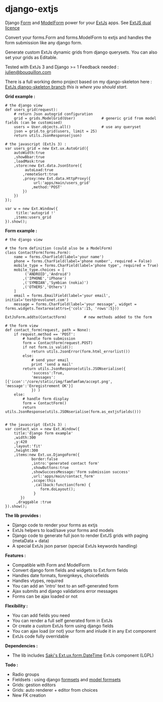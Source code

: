 django-extjs
============

Django [Form][1] and [ModelForm][2] power for your [ExtJs][3] apps. See [ExtJS dual licence][9]

Convert your forms.Form and forms.ModelForm to extjs and handles the form submission like any django form.

Generate custom ExtJs dynamic grids from django querysets. You can also set your grids as Editable.

Tested with ExtJs 3 and Django >= 1 Feedback needed  : <julien@bouquillon.com>

There is a full working demo project based on my django-skeleton here : [ExtJs django-skeleton branch][8] *this is where you should start*.

**Grid example :**

    # the django view
    def users_grid(request):
        # return Json autogrid configuration
        grid = grids.ModelGrid(User)            # generic grid from model fields (can be customised)
        users = User.objects.all()              # use any queryset
        json = grid.to_grid(users, limit = 25)    
        return utils.JsonResponse(json)

    # the javascript (ExtJs 3) :
    var users_grid = new Ext.ux.AutoGrid({
        autoWidth:true
        ,showBbar:true
        ,loadMask:true
        ,store:new Ext.data.JsonStore({
             autoLoad:true
            ,remoteSort:true
            ,proxy:new Ext.data.HttpProxy({
                 url:'apps/main/users_grid'
                ,method:'POST'
            })
        })
    });

    var w = new Ext.Window({
         title:'autogrid !'
        ,items:users_grid
    }).show();
    
**Form example :**

    # the django view

    # the form definition (could also be a ModelForm)
    class ContactForm(forms.Form):
        name = forms.CharField(label='your name')
        phone = forms.CharField(label='phone number', required = False)
        mobile_type = forms.CharField(label='phone type', required = True)
        mobile_type.choices = [
             ('ANDROID','Android')
            ,('IPHONE','iPhone')
            ,('SYMBIAN','Symbian (nokia)')
            ,('OTHERS','Others')
        ]
        email = forms.EmailField(label='your email', initial='test@revolunet.com')
        message = forms.CharField(label='your message', widget = forms.widgets.Textarea(attrs={'cols':15, 'rows':5}))

    ExtJsForm.addto(ContactForm)        # new methods added to the form
            
    # the form view
    def contact_form(request, path = None):
        if request.method == 'POST':
            # handle form submission
            form = ContactForm(request.POST)
            if not form.is_valid():
                return utils.JsonError(form.html_errorlist())
            else:
                # send your email
                print 'send a mail'
            return utils.JsonResponse(utils.JSONserialise({
                'success':True, 
                'messages': [{'icon':'/core/static/img/famfamfam/accept.png', 'message':'Enregistrement OK'}]
                }) )
        else:
            # handle form display
            form = ContactForm()
            return utils.JsonResponse(utils.JSONserialise(form.as_extjsfields()))
            

    # the javascript (ExtJs 3) :
    var contact_win = new Ext.Window({
        title:'django form example'
        ,width:300
        ,y:420
        ,layout:'fit'
        ,height:300
        ,items:new Ext.ux.DjangoForm({
                border:false
                ,intro:'generated contact form'
                ,showButtons:true
                ,showSuccessMessage:'Form submission success'
                ,url:'apps/main/contact_form' 
                ,scope:this
                 ,callback:function(form) {
                    form.doLayout();
                 }
           })
         ,draggable :true
    }).show();
    
**The lib provides :**

  - Django code to render your forms as extjs
  - ExtJs helpers to load/save your forms and models
  - Django code to generate full json to render ExtJS grids with paging (metaData + data)
  - A special ExtJs json parser (special ExtJs keywords handling)

**Features :**

  - Compatible with Form and ModelForm
  - Convert django form fields and widgets to Ext.form fields
  - Handles date formats, foreignkeys, choicefields
  - Handles vtypes, required
  - You can add an 'intro' text to an self-generated form
  - Ajax submits and django validations error messages
  - Forms can be ajax loaded or not

**Flexibility :**

  - You can add fields you need
  - You can render a full self generated form in ExtJs
  - Or create a custom ExtJs form using django fields
  - You can ajax load (or not) your form and inlude it in any Ext component
  - ExtJs code fully overridable

**Dependencies :**

  - The lib includes [Saki's Ext.ux.form.DateTime][4] ExtJs component (LGPL)
  
  
**Todo :** 

  - Radio groups
  - Fieldsets : using django  [formsets][6] and [model formsets][7]
  - Grids: gestion editors
  - Grids: auto renderer + editor from choices
  - New FK creation

  
  [1]: http://docs.djangoproject.com/en/dev/topics/forms/
  [2]: http://docs.djangoproject.com/en/dev/topics/forms/modelforms/
  [3]: http://www.extjs.com
  [4]: http://www.extjs.com/forum/showthread.php?t=22661
  [5]: http://github.com/julienb/django-extjs/commit/3fbad2437db07adef645cbf132659932533e1e95#diff-2
  [6]: http://docs.djangoproject.com/en/dev/topics/forms/formsets/
  [7]: http://docs.djangoproject.com/en/dev/topics/forms/modelforms/
  [8]: http://github.com/revolunet/django-skeleton/tree/extjs
  [9]: http://www.sencha.com/products/extjs/license/